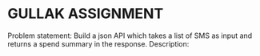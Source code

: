 # GULLAK ASSIGNMENT
Problem statement:
                  Build a json API which takes a list of SMS as input and returns a spend summary in the response.
Description:
            
